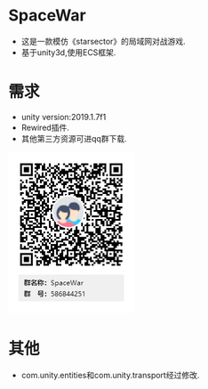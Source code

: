 # SpaceWar
* 这是一款模仿《starsector》的局域网对战游戏.
* 基于unity3d,使用ECS框架.

# 需求
* unity version:2019.1.7f1
* Rewired插件.
* 其他第三方资源可进qq群下载.

![](QQGroup.png)

# 其他
* com.unity.entities和com.unity.transport经过修改.
